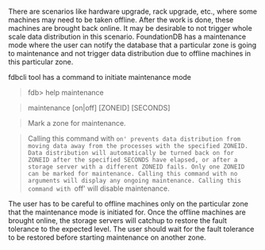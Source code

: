 There are scenarios like hardware upgrade, rack upgrade, etc., where some machines may need to be taken offline. After the work is done, these machines are brought back online. It may be desirable to not trigger whole scale data distribution in this scenario. FoundationDB has a maintenance mode where the user can notify the database that a particular zone is going to maintenance and not trigger data distribution due to offline machines in this particular zone. 

fdbcli tool has a command to initiate maintenance mode

> fdb> help maintenance

> maintenance [on|off] [ZONEID] [SECONDS]

> Mark a zone for maintenance.

> Calling this command with `on' prevents data distribution from moving data away
> from the processes with the specified ZONEID. Data distribution will
> automatically be turned back on for ZONEID after the specified SECONDS have
> elapsed, or after a storage server with a different ZONEID fails. Only one
> ZONEID can be marked for maintenance. Calling this command with no arguments
> will display any ongoing maintenance. Calling this command with `off' will
> disable maintenance. 

The user has to be careful to offline machines only on the particular zone that the maintenance mode is initiated for. Once the offline machines are brought online, the storage servers will catchup to restore the fault tolerance to the expected level. The user should wait for the fault tolerance to be restored before starting maintenance on another zone.